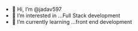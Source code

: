 - 👋 Hi, I’m @jadav597
- 👀 I’m interested in ...Full Stack development
- 🌱 I’m currently learning ...front end development


<!---
jadav597/jadav597 is a ✨ special ✨ repository because its `README.md` (this file) appears on your GitHub profile.
You can click the Preview link to take a look at your changes.
--->
